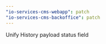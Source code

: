 ```yaml
---
"io-services-cms-webapp": patch
"io-services-cms-backoffice": patch
---
```


Unify History payload status field
